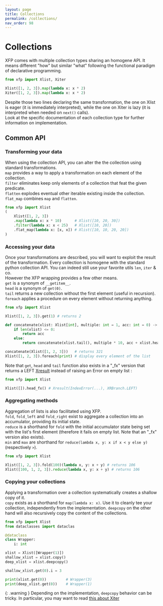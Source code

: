 ```yaml
---
layout: page
title: Collections
permalink: /collections/
nav_order: 98
---
```


<h1 style="font-weight: bold">Collections</h1>

XFP comes with multiple collection types sharing an homogene API. It means different "how" but similar "what" following the functional paradigm of declarative programming.

```python
from xfp import Xlist, Xiter

Xlist([1, 2, 3]).map(lambda x: x * 2)
Xiter([1, 2, 3]).map(lambda x: x * 2)
```

Despite those two lines declaring the same transformation, the one on Xlist is eager (it is immediately interpreted), while the one on Xiter is lazy (it is interpreted when needed on `next()` calls).  
Look at the specific documentation of each collection type for further information on implementation.

## Common API

### Transforming your data

When using the collection API, you can alter the the collection using standard transformations.  
`map` provides a way to apply a transformation on each element of the collection.  
`filter` eliminates keep only elements of a collection that feat the given predicate.  
`flatten` explodes eventual other iterable existing inside the collection.  
`flat_map` combines `map` and `flatten`.  

```python
from xfp import Xlist
(
    Xlist([1, 2, 3])
    .map(lambda x: x * 10)      # Xlist([10, 20, 30])
    .filter(lambda x: x < 25)   # Xlist([10, 20])
    .flat_map(lambda x: [x, x]) # Xlist([10, 10, 20, 20])
)
```

### Accessing your data

Once your transformations are described, you will want to exploit the result of the transformation. 
Every collection is homogene with the standard python collection API. You can indeed still use your favorite utils `len`, `iter` & co.  
However the XFP wrapping provides a few other means.  
`get` is a synonym of `__getitem__`.  
`head` is a synonym of `get(0)`.  
`tail` returns a new collection without the first element (useful in recursion).  
`foreach` applies a procedure on every element without returning anything.  

```python
from xfp import Xlist

Xlist([1, 2, 3]).get(1) # returns 2

def concatenate(xlist: Xlist[int], multiple: int = 1, acc: int = 0) -> int:
    if len(xlist) <= 0:
        return acc
    else:
        return concatenate(xlist.tail(), multiple * 10, acc + xlist.head() * multiple)

concatenate(Xlist([1, 2, 3]))   # returns 321
Xlist([1, 2, 3]).foreach(print) # display every element of the list
```

Note that `get`, `head` and `tail` function also exists in a "_fx" version that returns a LEFT [Xresult](/python-fp/results/) instead of raising an Error on empty list : 

```python
from xfp import Xlist

Xlist([]).head_fx() # Xresult(IndexError(...), XRBranch.LEFT)
```

### Aggregating methods

Aggregation of lists is also facilitated using XFP.  
`fold`, `fold_left` and `fold_right` exist to aggregate a collection into an accumulator, providing its initial state.  
`reduce` is a shorthand for `fold` with the initial accumulator state being set with the list's first element (therefore it fails on empty list. Note that an "_fx" version also exists).  
`min` and `max` are shorthand for `reduce(lambda x, y: x if x < y else y)` (respectively `>`).  

```python
from xfp import Xlist

Xlist([1, 2, 3]).fold(100)(lambda x, y: x + y) # returns 106
Xlist([100, 1, 2, 3]).reduce(lambda x, y: x + y) # returns 106
```

### Copying your collections

Applying a transformation over a collection systematically creates a shallow copy of it.  
`copy` exists as a shorthand for `map(lambda x: x)`. Use it to cleanly tee your collection, independently from the implementation.
`deepcopy` on the other hand will also recursively copy the content of the collections.

```python
from xfp import Xlist
from dataclasses import dataclas

@dataclass
class Wrapper:
    i: int

xlist = Xlist([Wrapper(1)])
shallow_xlist = xlist.copy()
deep_xlist = xlist.deepcopy()

shallow_xlist.get(0).i = 3

print(xlist.get(0))         # Wrapper(3)
print(deep_xlist.get(0))    # Wrapper(1)
```

{: .warning }
Depending on the implementation, `deepcopy` behavior can be tricky. In particular, you may want to read [this about Xiter](/python-fp/collections/xiter#tee-ing-xiter---a-word-about-copying)
